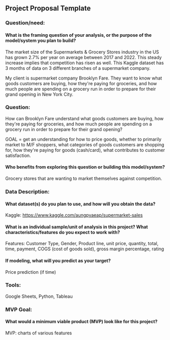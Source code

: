 ## Project Proposal Template

### Question/need:
#### What is the framing question of your analysis, or the purpose of the model/system you plan to build?

The market size of the Supermarkets & Grocery Stores industry in the US has grown 2.7% per year on average between 2017 and 2022. This steady increase implies that competition has risen as well. This Kaggle dataset has 3 months of data on 3 different branches of a supermarket company.

My client is supermarket company Brooklyn Fare. They want to know what goods customers are buying, how they're paying for groceries, and how much people are spending on a grocery run in order to prepare for their grand opening in New York City.

### Question: 
How can Brooklyn Fare understand what goods customers are buying, how they're paying for groceries, and how much people are spending on a grocery run in order to prepare for their grand opening?

GOAL = get an understanding for how to price goods, whether to primarily market to M/F shoppers, what categories of goods customers are shopping for, how they're paying for goods (cash/card), what contributes to customer satisfaction.

#### Who benefits from exploring this question or building this model/system?

Grocery stores that are wanting to market themselves against competition.

### Data Description:
#### What dataset(s) do you plan to use, and how will you obtain the data?
Kaggle: https://www.kaggle.com/aungpyaeap/supermarket-sales

#### What is an individual sample/unit of analysis in this project? What characteristics/features do you expect to work with?
Features: Customer Type, Gender, Product line, unit price, quantity, total, time, payment, COGS (cost of goods sold), gross margin percentage,  rating

#### If modeling, what will you predict as your target?
Price prediction (if time)
### Tools:
Google Sheets, Python, Tableau

### MVP Goal:
#### What would a minimum viable product (MVP) look like for this project?
MVP: charts of various features
